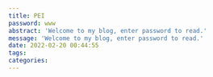 ```yaml
---
title: PEI
password: www
abstract: 'Welcome to my blog, enter password to read.'
message: 'Welcome to my blog, enter password to read.'
date: 2022-02-20 00:44:55
tags:
categories:
---
```

